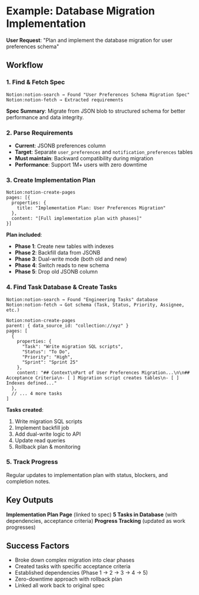 # Example: Database Migration Implementation

**User Request**: "Plan and implement the database migration for user preferences schema"

## Workflow

### 1. Find & Fetch Spec
```
Notion:notion-search → Found "User Preferences Schema Migration Spec"
Notion:notion-fetch → Extracted requirements
```

**Spec Summary**: Migrate from JSON blob to structured schema for better performance and data integrity.

### 2. Parse Requirements
- **Current**: JSONB preferences column
- **Target**: Separate `user_preferences` and `notification_preferences` tables
- **Must maintain**: Backward compatibility during migration
- **Performance**: Support 1M+ users with zero downtime

### 3. Create Implementation Plan
```
Notion:notion-create-pages
pages: [{
  properties: {
    title: "Implementation Plan: User Preferences Migration"
  },
  content: "[Full implementation plan with phases]"
}]
```

**Plan included**:
- **Phase 1**: Create new tables with indexes
- **Phase 2**: Backfill data from JSONB
- **Phase 3**: Dual-write mode (both old and new)
- **Phase 4**: Switch reads to new schema
- **Phase 5**: Drop old JSONB column

### 4. Find Task Database & Create Tasks
```
Notion:notion-search → Found "Engineering Tasks" database
Notion:notion-fetch → Got schema (Task, Status, Priority, Assignee, etc.)

Notion:notion-create-pages
parent: { data_source_id: "collection://xyz" }
pages: [
  {
    properties: {
      "Task": "Write migration SQL scripts",
      "Status": "To Do",
      "Priority": "High",
      "Sprint": "Sprint 25"
    },
    content: "## Context\nPart of User Preferences Migration...\n\n## Acceptance Criteria\n- [ ] Migration script creates tables\n- [ ] Indexes defined..."
  },
  // ... 4 more tasks
]
```

**Tasks created**:
1. Write migration SQL scripts
2. Implement backfill job
3. Add dual-write logic to API
4. Update read queries
5. Rollback plan & monitoring

### 5. Track Progress
Regular updates to implementation plan with status, blockers, and completion notes.

## Key Outputs

**Implementation Plan Page** (linked to spec)
**5 Tasks in Database** (with dependencies, acceptance criteria)
**Progress Tracking** (updated as work progresses)

## Success Factors
- Broke down complex migration into clear phases
- Created tasks with specific acceptance criteria
- Established dependencies (Phase 1 → 2 → 3 → 4 → 5)
- Zero-downtime approach with rollback plan
- Linked all work back to original spec
